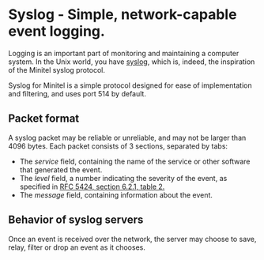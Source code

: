 # Syslog - Simple, network-capable event logging.

Logging is an important part of monitoring and maintaining a computer system. In the Unix world, you have [syslog](https://en.wikipedia.org/wiki/Syslog), which is, indeed, the inspiration of the Minitel syslog protocol.

Syslog for Minitel is a simple protocol designed for ease of implementation and filtering, and uses port 514 by default.

## Packet format

A syslog packet may be reliable or unreliable, and may not be larger than 4096 bytes. Each packet consists of 3 sections, separated by tabs:

- The *service* field, containing the name of the service or other software that generated the event.
- The *level* field, a number indicating the severity of the event, as specified in [RFC 5424, section 6.2.1, table 2.](https://tools.ietf.org/html/rfc5424#section-6.2.1)
- The *message* field, containing information about the event.

## Behavior of syslog servers

Once an event is received over the network, the server may choose to save, relay, filter or drop an event as it chooses.
